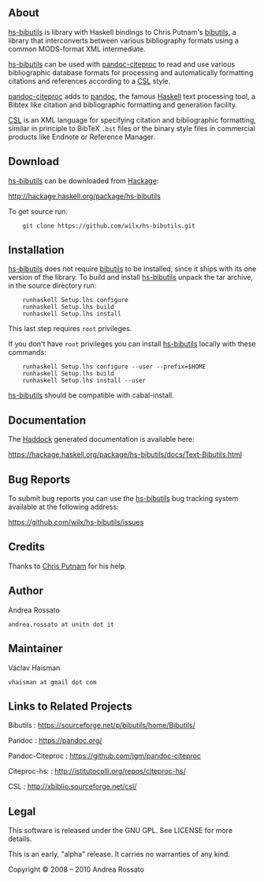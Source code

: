 About
-----

[hs-bibutils] is library with Haskell bindings to Chris Putnam's
[bibutils], a library that interconverts between various bibliography
formats using a common MODS-format XML intermediate.

[hs-bibutils] can be used with [pandoc-citeproc] to read and use various
bibliographic database formats for processing and automatically formatting
citations and references according to a [CSL] style.

[pandoc-citeproc] adds to [pandoc], the famous [Haskell] text processing
tool, a Bibtex like citation and bibliographic formatting and generation
facility.

[CSL] is an XML language for specifying citation and bibliographic
formatting, similar in principle to BibTeX `.bst` files or the binary
style files in commercial products like Endnote or Reference Manager.

Download
--------

[hs-bibutils] can be downloaded from [Hackage]:

<http://hackage.haskell.org/package/hs-bibutils>

To get source run:

        git clone https://github.com/wilx/hs-bibutils.git

Installation
------------

[hs-bibutils] does not require [bibutils] to be installed, since it
ships with its one version of the library. To build and install
[hs-bibutils] unpack the tar archive, in the source directory run:

        runhaskell Setup.lhs configure
        runhaskell Setup.lhs build
        runhaskell Setup.lhs install

This last step requires `root` privileges.

If you don't have `root` privileges you can install [hs-bibutils]
locally with these commands:

        runhaskell Setup.lhs configure --user --prefix=$HOME
        runhaskell Setup.lhs build
        runhaskell Setup.lhs install --user

[hs-bibutils] should be compatible with cabal-install.

Documentation
-------------

The [Haddock] generated documentation is available here:

<https://hackage.haskell.org/package/hs-bibutils/docs/Text-Bibutils.html>

Bug Reports
-----------

To submit bug reports you can use the [hs-bibutils] bug tracking
system available at the following address:

<https://github.com/wilx/hs-bibutils/issues>

Credits
-------

Thanks to [Chris Putnam] for his help.

Author
------

Andrea Rossato

`andrea.rossato at unitn dot it`

Maintainer
----------

Václav Haisman

`vhaisman at gmail dot com`

Links to Related Projects
----------------

Bibutils
:    <https://sourceforge.net/p/bibutils/home/Bibutils/>

Pandoc
:    <https://pandoc.org/>

Pandoc-Citeproc
:    <https://github.com/jgm/pandoc-citeproc>

Citeproc-hs:
:    <http://istitutocolli.org/repos/citeproc-hs/>

CSL
:    <http://xbiblio.sourceforge.net/csl/>

Legal
-----

This software is released under the GNU GPL. See LICENSE for more
details.

This is an early, "alpha" release. It carries no warranties of any kind.

Copyright © 2008 – 2010 Andrea Rossato

[hs-bibutils]: https://github.com/wilx/hs-bibutils
[bibutils]: https://sourceforge.net/p/bibutils/home/Bibutils/
[Hackage]: http://hackage.haskell.org/cgi-bin/hackage-scripts/package/hs-bibutils
[citeproc-hs]: http://istitutocolli.org/repos/citeproc-hs/
[CSL]: http://citationstyles.org/
[pandoc]: http://pandoc.org/
[pandoc-citeproc]: https://github.com/jgm/pandoc-citeproc
[Zotero]: http://www.zotero.org
[MODS]: http://www.loc.gov/mods/
[Bruce D'Arcus]: http://community.muohio.edu/blogs/darcusb/
[John MacFarlane]: http://johnmacfarlane.net/
[Chris Putnam]: http://www.scripps.edu/~cdputnam/
[Haskell]:  http://www.haskell.org/
[Haddock]:  http://www.haskell.org/haddock/
